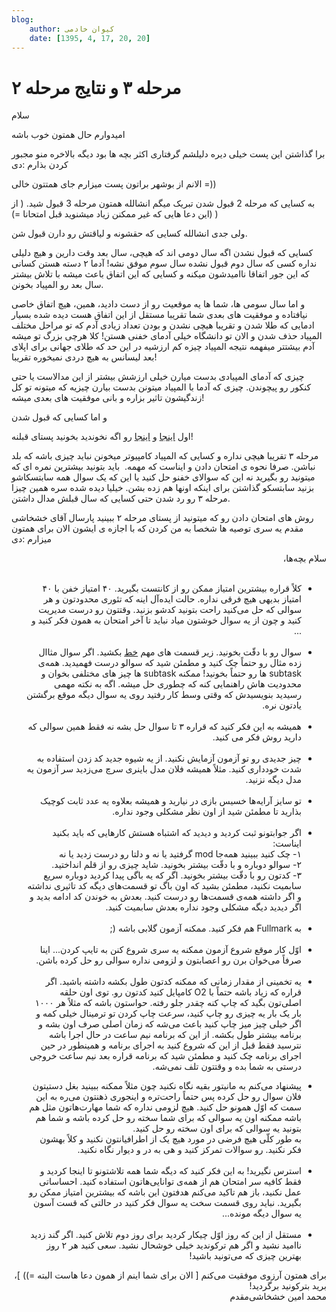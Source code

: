 ```yaml
---
blog:
    author: کیوان خادمی
    date: [1395, 4, 17, 20, 20]
---
```

# مرحله ۳ و نتایج مرحله ۲

<div class="cnt">
<p>سلام</p>
<p>امیدوارم حال همتون خوب باشه</p>
<p>برا گذاشتن این پست خیلی دیره دلیلشم گرفتاری اکثر بچه ها بود دیگه بالاخره منو مجبور کردن بذارم :دی</p>
<p>الانم از بوشهر براتون پست میزارم جای همتتون خالی =))</p>
<p>به کسایی که مرحله 2 قبول شدن تبریک میگم انشالله همتون مرحله 3 قبول شید. ( از این دعا هایی که غیر ممکنن زیاد میشنوید قبل امتحانا =)) )</p>
<p>ولی جدی انشالله کسایی که حقشونه و لیاقتش رو دارن قبول شن.</p>
<p>کسایی که قبول نشدن اگه سال دومی اند که هیچی، سال بعد وقت دارین و هیچ دلیلی نداره کسی که سال دوم قبول نشده سال سوم موفق نشه! آدما ۲ دسته هستن کسانی که این جور اتفاقا ناامیدشون میکنه و کسایی که این اتفاق باعث میشه با تلاش بیشتر سال بعد رو المپیاد بخونن.</p>
<p>و اما سال سومی ها، شما ها یه موقعیت رو از دست دادید، همین، هیچ اتفاق خاصی نیافتاده و موفقیت های بعدی شما تقریبا مستقل از این اتفاق هست دیده شده بسیار ادمایی که طلا شدن و تقریبا هیچی نشدن و بودن تعداد زیادی آدم که تو مراحل مختلف المپیاد حذف شدن و الان تو دانشگاه خیلی آدمای خفنی هستن! کلا هرچی بزرگ تو میشه آدم بیشتتر میفهمه نتیجه المپیاد چیزه کم ارزشیه در این حد که طلای جهانی برای اپلای بعد لیسانس به هیچ دردی نمیخوره تقریبا!</p>
<p>چیزی که آدمای المپیادی بدست میارن خیلی ارزشش بیشتر از این مدالاست یا حتی کنکور رو پیچوندن. چیزی که آدما با المپیاد میتونن بدست بیارن چیزیه که میتونه تو کل زندگیشون تاثیر بزاره و بانی موفقیت های بعدی میشه!</p>
<p>و اما کسایی که قبول شدن</p>
<p>اول <a href="http://shaazzz.ir/1395/02/05/day-before-m2-tips">اینجا</a> و <a href="http://shaazzz.ir/1395/02/01/tips-for-taking-exams">اینجا</a> رو اگه نخوندید بخونید پستای قبلنه!</p>
<p>مرحله ۳ تقریبا هیچی نداره و کسایی که المپیاد کامپیوتر میخونن نباید چیزی باشه که بلد نباشن. صرفا نحوه ی امتحان دادن و ایناست که مهمه.  باید بتونید بیشترین نمره ای که میتونید رو بگیرید نه این که سوالای خفنو حل کنید یا این که یک سوال همه سابتسکاشو بزنید سابتسکو گذاشتن برای اینکه اونها هم زده بشن. خیلیا دیده شده سره همین چیزا مرحله ۳ رو رد شدن حتی کسایی که سال قبلش مدال داشتن.</p>
<p>روش های امتحان دادن رو که میتونید از پستای مرحله ۲ ببینید پارسال آقای خشخاشی مقدم یه سری توصیه ها شخصا به من کردن که با اجازه ی ایشون الان برای همتون میزارم :دی</p>
<div dir="rtl">سلام بچه‌ها،<br clear="all"/>
</div>
<div dir="rtl"><br clear="none"/></div>
<div dir="rtl">
<ul>
<li>کلاً قراره بیشترین امتیاز ممکن رو از کانتست بگیرید. ۴۰ امتیاز خفن با ۴۰ امتیاز بدیهی هیچ فرقی نداره. حالت ایده‌آل اینه که تئوری محدودتون و هر سوالی که حل می‌کنید راحت بتونید کدشو بزنید. وقتتون رو درست مدیریت کنید و چون از یه سوال خوشتون میاد نباید تا آخر امتحان به همون فکر کنید و ...<br clear="none"/><br clear="none"/>
</li>
<li>سوال رو با دقّت بخونید. زیر قسمت های مهم <u>خط</u> بکشید. اگر سوال مثاال زده مثال رو حتماً چک کنید و مطمئن شید که سوالو درست فهمیدید. همه‌ی subtask ها رو حتماً بخونید! ممکنه subtask ها چیز های مختلفی بخوان و محدودیت هاش راهنمایی کنه که چطوری حل میشه. اگه به نکته مهمی رسیدید بنویسیدش که وقتی وسط کار رفتید روی یه سوال دیگه موقع برگشتن یادتون نره.<br clear="none"/><br clear="none"/>
</li>
<li>همیشه به این فکر کنید که قراره ۳ تا سوال حل بشه نه فقط همین سوالی که دارید روش فکر می کنید.<br clear="none"/><br clear="none"/>
</li>
<li>چیز جدیدی رو تو آزمون آزمایش نکنید. از یه شیوه جدید کد زدن استفاده به شدت خودداری کنید. مثلاً همیشه فلان مدل باینری سرچ می‌زدید سر آزمون یه مدل دیگه نزنید.<br clear="none"/><br clear="none"/>
</li>
<li>تو سایز آرایه‌ها خسیس بازی در نیارید و همیشه بعلاوه یه عدد ثابت کوچیک بذارید تا مطمئن شید از اون نظر مشکلی وجود نداره.<br clear="none"/><br clear="none"/>
</li>
<li>اگر جوابتونو ثبت کردید و دیدید که اشتباه هستش کارهایی که باید بکنید ایناست:<br clear="none"/>۱- چک کنید ببینید همه‌جا mod گرفتید یا نه و دلتا رو درست زدید یا نه<br clear="none"/>۲- سوالو دوباره و با دقّت بیشتر بخونید. شاید چیزی رو از قلم انداختید.<br clear="none"/>۳- کدتون رو با دقّت بیشتر بخونید. اگر که یه باگی پیدا کردید دوباره سریع سابمیت نکنید، مطمئن بشید که اون باگ تو قسمت‌های دیگه کد تاثیری نداشته و اگر داشته همه‌ی قسمت‌ها رو درست کنید. بعدش به خوندن کد ادامه بدید و اگر دیدید دیگه مشکلی وجود نداره بعدش سابمیت کنید.<br clear="none"/><br clear="none"/>
</li>
<li>به Fullmark هم فکر کنید. ممکنه آزمون گلابی باشه (;<br clear="none"/><br clear="none"/>
</li>
<li>اوّل کار موقع شروع آزمون ممکنه یه سری شروع کنن به تایپ کردن... اینا صرفاً می‌خوان برن رو اعصابتون و لزومی نداره سوالی رو حل کرده باشن.<br clear="none"/><br clear="none"/>
</li>
<li>یه تخمینی از مقدار زمانی که ممکنه کدتون طول بکشه داشته باشید. اگر قراره که زیاد باشه حتماً با O2 کامپایل کنید کدتون رو. توی اون حلقه اصلی‌تون بگید که چاپ کنه چقدر جلو رفته. حواستون باشه که مثلاً هر ۱۰۰۰ بار یک بار یه چیزی رو چاپ کنید، سرعت چاپ کردن تو ترمینال خیلی کمه و اگر خیلی چیز میز چاپ کنید باعث می‌شه که زمان اصلی صرف اون بشه و برنامه بیشتر طول بکشه. از این که برنامه نیم ساعت در حال اجرا باشه نترسید فقط قبل از این که شروع کنید به اجرای برنامه و همینطور در حین اجرای برنامه چک کنید و مطمئن شید که برنامه قراره بعد نیم ساعت خروجی درستی به شما بده و وقتتون تلف نمی‌شه.</li>
</ul>
<ul>
<li>پیشنهاد می‌کنم به مانیتور بقیه نگاه نکنید چون مثلاً ممکنه ببینید بغل دستیتون فلان سوال رو حل کرده پس حتماً راحت‌تره و اینجوری ذهنتون می‌ره به این سمت که اوّل همونو حل کنید. هیچ لزومی نداره که شما مهارت‌هاتون مثل هم باشه ممکنه اون یه سوالی که برای شما سخته رو حل کرده باشه و شما هم بتونید یه سوالی که برای اون سخته رو حل کنید.<br clear="none"/>به طور کلّی هیچ فرضی در مورد هیچ یک از اطرافیانتون نکنید و کلاً بهشون فکر نکنید. رو سوالات تمرکز کنید و هی به در و دیوار نگاه نکنید.<br clear="none"/><br clear="none"/>
</li>
<li>استرس نگیرید! به این فکر کنید که دیگه شما همه تلاشتونو تا اینجا کردید و فقط کافیه سر امتحان هم از همه‌ی توانایی‌هاتون استفاده کنید. احساساتی عمل نکنید، باز هم تاکید می‌کنم هدفتون این باشه که بیشترین امتیاز ممکن رو بگیرید. نباید روی قسمت سخت یه سوال فکر کنید در حالتی که قست آسون یه سوال دیگه مونده...<br clear="none"/><br clear="none"/>
</li>
<li>مستقل از این که روز اوّل چیکار کردید برای روز دوم تلاش کنید. اگر گند زدید ناامید نشید و اگر هم ترکوندید خیلی خوشحال نشید. سعی کنید هر ۲ روز بهترین چیزی که می‌تونید باشید!</li>
</ul>
<div>برای همتون آرزوی موفقیت می‌کنم [ الان برای شما اینم از همون دعا هاست البته =)) ]، برید بترکونید برگردید!</div>
<div>محمد امین خشخاشی‌مقدم</div>
</div>
</div>
